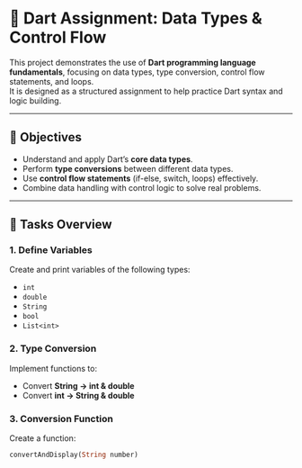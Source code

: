 # 🧮 Dart Assignment: Data Types & Control Flow

This project demonstrates the use of **Dart programming language fundamentals**, focusing on data types, type conversion, control flow statements, and loops.  
It is designed as a structured assignment to help practice Dart syntax and logic building.

---

## 📘 Objectives

- Understand and apply Dart’s **core data types**.  
- Perform **type conversions** between different data types.  
- Use **control flow statements** (if-else, switch, loops) effectively.  
- Combine data handling with control logic to solve real problems.

---

## 🧩 Tasks Overview

### **1. Define Variables**
Create and print variables of the following types:
- `int`
- `double`
- `String`
- `bool`
- `List<int>`

### **2. Type Conversion**
Implement functions to:
- Convert **String → int & double**
- Convert **int → String & double**

### **3. Conversion Function**
Create a function:
```dart
convertAndDisplay(String number)

